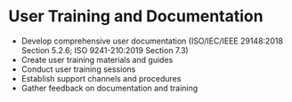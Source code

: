 # User Training and Documentation
- Develop comprehensive user documentation (ISO/IEC/IEEE 29148:2018 Section 5.2.6; ISO 9241-210:2019 Section 7.3)
- Create user training materials and guides
- Conduct user training sessions
- Establish support channels and procedures
- Gather feedback on documentation and training